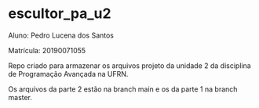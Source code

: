 # escultor_pa_u2
Aluno: Pedro Lucena dos Santos

Matrícula: 20190071055

Repo criado para armazenar os arquivos projeto da unidade 2 da disciplina de Programação Avançada na UFRN.

Os arquivos da parte 2 estão na branch main e os da parte 1 na branch master.
